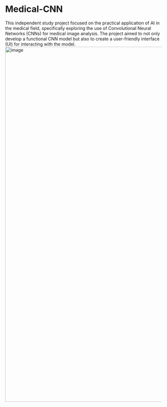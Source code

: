 # Medical-CNN
This independent study project focused on the practical application of AI in the medical field, specifically exploring the use of Convolutional Neural Networks (CNNs) for medical image analysis. The project aimed to not only develop a functional CNN model but also to create a user-friendly interface (UI) for interacting with the model.
<img width="1142" alt="image" src="https://github.com/user-attachments/assets/d59986bd-9dee-4789-9e42-ae645ae3b959" />
